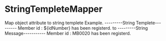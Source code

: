 # StringTempleteMapper
Map object attribute to string templete
Example.
---------String Templete---------
Member id : ${idNumber} has been registerd.
to
---------String Message-----------
Member id : MB0020 has been registerd.

